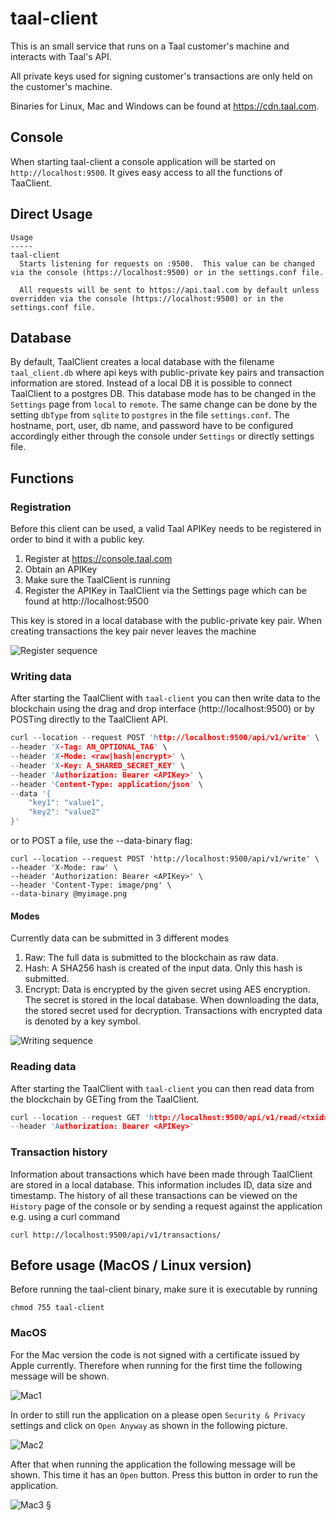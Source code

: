 # taal-client

This is an small service that runs on a Taal customer's machine and interacts with Taal's API.

All private keys used for signing customer's transactions are only held on the customer's machine.

Binaries for Linux, Mac and Windows can be found at https://cdn.taal.com.


## Console
When starting taal-client a console application will be started on `http://localhost:9500`. It gives easy access to all the functions of TaaClient.

## Direct Usage

```text
Usage
-----
taal-client
  Starts listening for requests on :9500.  This value can be changed via the console (https://localhost:9500) or in the settings.conf file.
  
  All requests will be sent to https://api.taal.com by default unless overridden via the console (https://localhost:9500) or in the settings.conf file.
```

## Database

By default, TaalClient creates a local database with the filename `taal_client.db` where api keys with public-private key pairs and transaction information are stored. Instead of a local DB it is possible to connect TaalClient to a postgres DB. This database mode has to be changed in the `Settings` page from `local` to `remote`. The same change can be done by the setting `dbType` from `sqlite` to `postgres` in the file `settings.conf`. The hostname, port, user, db name, and password have to be configured accordingly either through the console under `Settings` or directly settings file.

## Functions
### Registration

Before this client can be used, a valid Taal APIKey needs to be registered in order to bind it with a public key.

1. Register at https://console.taal.com
2. Obtain an APIKey
3. Make sure the TaalClient is running
4. Register the APIKey in TaalClient via the Settings page which can be found at http://localhost:9500

This key is stored in a local database with the public-private key pair. When creating transactions the key pair never leaves the machine

![Register sequence](https://github.com/TAAL-GmbH/taal-client/blob/master/assets/register.png)


### Writing data

After starting the TaalClient with ```taal-client``` you can then write data to the blockchain using the drag and drop interface (http://localhost:9500) or by POSTing directly to the TaalClient API.

```c
curl --location --request POST 'http://localhost:9500/api/v1/write' \
--header 'X-Tag: AN_OPTIONAL_TAG' \
--header 'X-Mode: <raw|hash|encrypt>' \
--header 'X-Key: A_SHARED_SECRET_KEY' \  
--header 'Authorization: Bearer <APIKey>' \
--header 'Content-Type: application/json' \
--data '{
    "key1": "value1",
    "key2": "value2"
}'
```

or to POST a file, use the --data-binary flag:

```
curl --location --request POST 'http://localhost:9500/api/v1/write' \
--header 'X-Mode: raw' \
--header 'Authorization: Bearer <APIKey>' \
--header 'Content-Type: image/png' \
--data-binary @myimage.png
```

#### Modes

Currently data can be submitted in 3 different modes
1. Raw: The full data is submitted to the blockchain as raw data.
2. Hash: A SHA256 hash is created of the input data. Only this hash is submitted.
3. Encrypt: Data is encrypted by the given secret using AES encryption. The secret is stored in the local database. When downloading the data, the stored secret used for decryption. Transactions with encrypted data is denoted by a key symbol.

![Writing sequence](https://github.com/TAAL-GmbH/taal-client/blob/master/assets/write.png)

### Reading data

After starting the TaalClient with ```taal-client``` you can then read data from the blockchain by GETing from the TaalClient.

```c
curl --location --request GET 'http://localhost:9500/api/v1/read/<txid>' \
--header 'Authorization: Bearer <APIKey>'
```

### Transaction history

Information about transactions which have been made through TaalClient are stored in a local database. This information includes ID, data size and timestamp. The history of all these transactions can be viewed on the `History` page of the console or by sending a request against the application e.g. using a curl command

```
curl http://localhost:9500/api/v1/transactions/

```


## Before usage (MacOS / Linux version)
Before running the taal-client binary, make sure it is executable by running

```
chmod 755 taal-client
```

### MacOS

For the Mac version the code is not signed with a certificate issued by Apple currently. Therefore when running for the first time the following message will be shown.

![Mac1](https://github.com/TAAL-GmbH/taal-client/blob/master/assets/mac1.png)

In order to still run the application on a please open `Security & Privacy` settings and click on `Open Anyway` as shown in the following picture.

![Mac2](https://github.com/TAAL-GmbH/taal-client/blob/master/assets/mac2.png)

After that when running the application the following message will be shown. This time it has an `Open` button. Press this button in order to run the application.

![Mac3](https://github.com/TAAL-GmbH/taal-client/blob/master/assets/mac3.png)
§